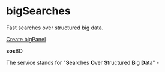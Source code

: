 # bigSearches

Fast searches over structured big data.


<a href="https://live.codecircle.com/d/v3vwA6vkEsptG5ekX"> Create bigPanel</a>

**sos**BD

The service stands for "**S**earches **O**ver **S**tructured **B**ig **D**ata" - 
